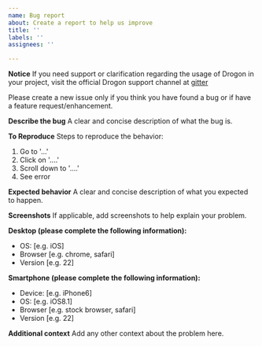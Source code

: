 ```yaml
---
name: Bug report
about: Create a report to help us improve
title: ''
labels: ''
assignees: ''

---
```


**Notice**
If you need support or clarification regarding the usage of Drogon in your project, visit the official Drogon support channel at [gitter](https://gitter.im/drogon-web/community)

Please create a new issue only if you think you have found a bug or if have a feature request/enhancement.

**Describe the bug**
A clear and concise description of what the bug is.

**To Reproduce**
Steps to reproduce the behavior:
1. Go to '...'
2. Click on '....'
3. Scroll down to '....'
4. See error

**Expected behavior**
A clear and concise description of what you expected to happen.

**Screenshots**
If applicable, add screenshots to help explain your problem.

**Desktop (please complete the following information):**
 - OS: [e.g. iOS]
 - Browser [e.g. chrome, safari]
 - Version [e.g. 22]

**Smartphone (please complete the following information):**
 - Device: [e.g. iPhone6]
 - OS: [e.g. iOS8.1]
 - Browser [e.g. stock browser, safari]
 - Version [e.g. 22]

**Additional context**
Add any other context about the problem here.
